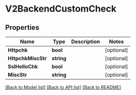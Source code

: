 # V2BackendCustomCheck

## Properties
Name | Type | Description | Notes
------------ | ------------- | ------------- | -------------
**Httpchk** | **bool** |  | [optional] 
**HttpchkMiscStr** | **string** |  | [optional] 
**SslHelloChk** | **bool** |  | [optional] 
**MiscStr** | **string** |  | [optional] 

[[Back to Model list]](../README.md#documentation-for-models) [[Back to API list]](../README.md#documentation-for-api-endpoints) [[Back to README]](../README.md)


